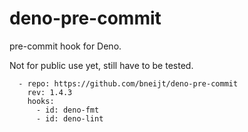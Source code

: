 # deno-pre-commit

pre-commit hook for Deno.

Not for public use yet, still have to be tested.

```
  - repo: https://github.com/bneijt/deno-pre-commit
    rev: 1.4.3
    hooks:
      - id: deno-fmt
      - id: deno-lint
```
